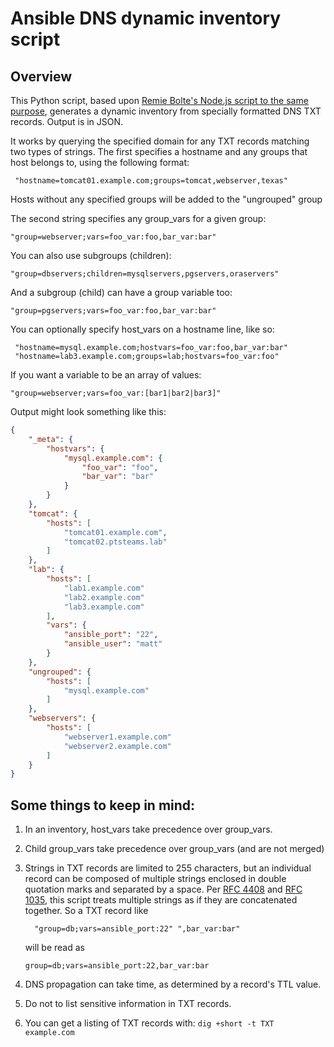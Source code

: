 # Ansible DNS dynamic inventory script
## Overview

This Python script, based upon [Remie Bolte's Node.js script to the same purpose](https://medium.com/@remie/using-dns-as-an-ansible-dynamic-inventory-e65a2ed6bc9#.wjoahpbd0), generates a dynamic inventory from specially formatted DNS TXT records. Output is in JSON.

It works by querying the specified domain for any TXT records matching two types of strings. The first specifies a hostname and any groups that host belongs to, using the following format:

     "hostname=tomcat01.example.com;groups=tomcat,webserver,texas"

Hosts without any specified groups will be added to the "ungrouped" group

The second string specifies any group_vars for a given group:

    "group=webserver;vars=foo_var:foo,bar_var:bar"

You can also use subgroups (children):

    "group=dbservers;children=mysqlservers,pgservers,oraservers"

And a subgroup (child) can have a group variable too:

    "group=pgservers;vars=foo_var:foo,bar_var:bar"

You can optionally specify host_vars on a hostname line, like so:

     "hostname=mysql.example.com;hostvars=foo_var:foo,bar_var:bar"
     "hostname=lab3.example.com;groups=lab;hostvars=foo_var:foo"

If you want a variable to be an array of values:

    "group=webserver;vars=foo_var:[bar1|bar2|bar3]"

Output might look something like this:

```json
{
    "_meta": {
        "hostvars": {
            "mysql.example.com": {
                "foo_var": "foo",
                "bar_var": "bar"
            }
        }
    },
    "tomcat": {
        "hosts": [
            "tomcat01.example.com",
            "tomcat02.ptsteams.lab"
        ]
    },
    "lab": {
        "hosts": [
            "lab1.example.com"
            "lab2.example.com"
            "lab3.example.com"
        ],
        "vars": {
            "ansible_port": "22",
            "ansible_user": "matt"
        }
    },
    "ungrouped": {
        "hosts": [
            "mysql.example.com"
        ]
    },
    "webservers": {
        "hosts": [
            "webserver1.example.com"
            "webserver2.example.com"
        ]
    }
}
```


## Some things to keep in mind:
1. In an inventory, host_vars take precedence over group_vars.
2. Child group_vars take precedence over group_vars (and are not merged)
3. Strings in TXT records are limited to 255 characters, but an individual
   record can be composed of multiple strings enclosed in double quotation 
   marks and separated by a space. Per [RFC 4408](https://www.ietf.org/rfc/rfc4408.txt)
   and [RFC 1035](https://www.ietf.org/rfc/rfc1035.txt), this script treats 
   multiple strings as if they are concatenated together. So a TXT record 
   like

   ```
     "group=db;vars=ansible_port:22" ",bar_var:bar"
   ```

   will be read as

   ```
   group=db;vars=ansible_port:22,bar_var:bar
   ```

4. DNS propagation can take time, as determined by a record's TTL value.
5. Do not to list sensitive information in TXT records.
6. You can get a listing of TXT records with: ```dig +short -t TXT example.com```
